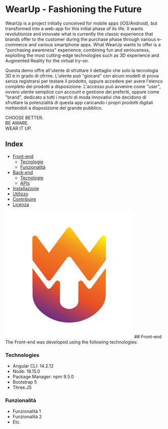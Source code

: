 # WearUp - Fashioning the Future
WearUp is a project initially conceived for mobile apps (iOS/Android), but transformed into a web-app for this initial phase of its life.
It wants revolutionize and innovate what is currently the classic experience that brands offer to the customer during the purchase phase through various e-commerce and various smartphone apps. What WearUp wants to offer is a "purchasing awareness" experience, combining fun and seriousness, exploiting the most cutting-edge technologies such as 3D experience and Augmented Reality for the virtual try-on.

Questa demo offre all'utente di sfruttare il dettaglio che solo la tecnologia 3D è in grado di ofrrire.
L'utente può "giocare" con alcuni modelli di prova senza registrarsi per testare il prodotto, oppure accedere per avere l'elenco completo dei prodotti a disposizione. L'accesso può avvenire come "user", ovvero utente semplice con account e gestione dei preferiti, oppure come "brand", dedicato a tutti i marchi di moda innovativi che decidono di sfruttare la potenzialità di questa app caricando i propri prodotti digitali mettendoli a disposizione del grande pubblico.

CHOOSE BETTER.  
BE AWARE.  
WEAR IT UP.

## Index

- [Front-end](#front-end)
  - [Tecnologie](#tecnologie)
  - [Funzionalità](#funzionalità)
- [Back-end](#back-end)
  - [Tecnologie](#tecnologie-1)
  - [APIs](#apis)
- [Installazione](#installazione)
- [Utilizzo](#utilizzo)
- [Contribuire](#contribuire)
- [Licenza](#licenza)

![Logo](WearUp-FrontEnd/src/assets/images/Loghi_Brand_Wap-01.jpg) ## Front-end
The Front-end was developed using the following technologies:

### Technologies

- Angular CLI: 14.2.12
- Node: 18.15.0
- Package Manager: npm 9.5.0 
- Bootstrap 5
- Three.JS

### Funzionalità

- Funzionalità 1
- Funzionalità 2
- Etc.
